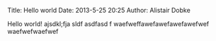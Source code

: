 Title: Hello world
Date: 2013-5-25 20:25
Author: Alistair Dobke

Hello world! 
ajsdkl;fja sldf
asdfasd
f
waefweffawefawefawefawefwef
waefwefwaefwef
